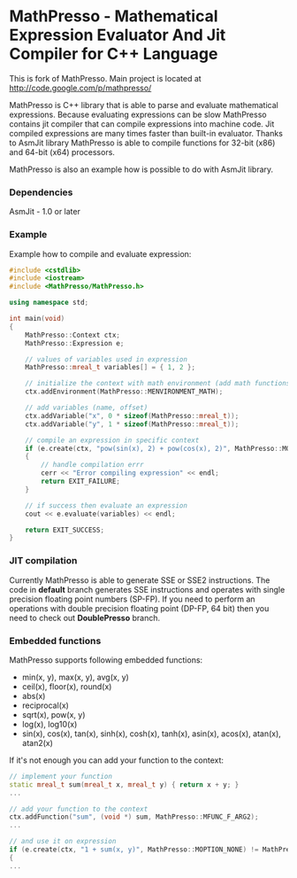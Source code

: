 # MathPresso - Mathematical Expression Evaluator And Jit Compiler for C++ Language
This is fork of MathPresso. Main project is located at http://code.google.com/p/mathpresso/

MathPresso is C++ library that is able to parse and evaluate mathematical
expressions. Because evaluating expressions can be slow MathPresso contains
jit compiler that can compile expressions into machine code. Jit compiled
expressions are many times faster than built-in evaluator. Thanks to AsmJit 
library MathPresso is able to compile functions for 32-bit (x86) and 64-bit
(x64) processors.

MathPresso is also an example how is possible to do with AsmJit library.

### Dependencies
AsmJit - 1.0 or later

### Example
Example how to compile and evaluate expression:
```cpp
#include <cstdlib>
#include <iostream>
#include <MathPresso/MathPresso.h>

using namespace std;

int main(void)
{
	MathPresso::Context ctx;
	MathPresso::Expression e;

	// values of variables used in expression
	MathPresso::mreal_t variables[] = { 1, 2 };

	// initialize the context with math environment (add math functions like sin, cos ..)
	ctx.addEnvironment(MathPresso::MENVIRONMENT_MATH);

	// add variables (name, offset)
	ctx.addVariable("x", 0 * sizeof(MathPresso::mreal_t));
	ctx.addVariable("y", 1 * sizeof(MathPresso::mreal_t));

	// compile an expression in specific context
	if (e.create(ctx, "pow(sin(x), 2) + pow(cos(x), 2)", MathPresso::MOPTION_NONE) != MathPresso::MRESULT_OK)
	{
		// handle compilation errr
		cerr << "Error compiling expression" << endl;
		return EXIT_FAILURE;
	}

	// if success then evaluate an expression 
	cout << e.evaluate(variables) << endl;

	return EXIT_SUCCESS;
}


```
### JIT compilation
Currently MathPresso is able to generate SSE or SSE2 instructions. The code in **default** branch generates SSE instructions and operates with single precision floating point numbers (SP-FP). If you need to perform an operations with double precision floating point (DP-FP, 64 bit) then you need to check out **DoublePresso** branch.

### Embedded functions
MathPresso supports following embedded functions:

* min(x, y), max(x, y), avg(x, y)
* ceil(x), floor(x), round(x)
* abs(x)
* reciprocal(x)
* sqrt(x), pow(x, y)
* log(x), log10(x)
* sin(x), cos(x), tan(x), sinh(x), cosh(x), tanh(x), asin(x), acos(x), atan(x), atan2(x)

If it's not enough you can add your function to the context:
```cpp
// implement your function
static mreal_t sum(mreal_t x, mreal_t y) { return x + y; }
...

// add your function to the context
ctx.addFunction("sum", (void *) sum, MathPresso::MFUNC_F_ARG2);
...

// and use it on expression
if (e.create(ctx, "1 + sum(x, y)", MathPresso::MOPTION_NONE) != MathPresso::MRESULT_OK)
{
...
```